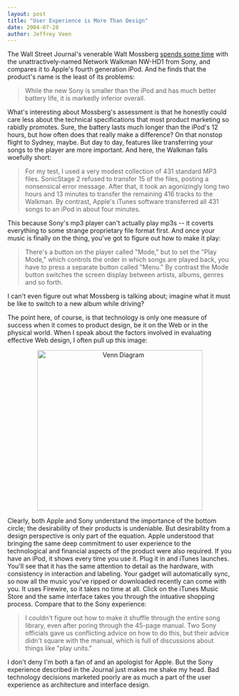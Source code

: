 ```yaml
---
layout: post
title: "User Experience is More Than Design"
date: 2004-07-28
author: Jeffrey Veen
---
```

The Wall Street Journal's venerable Walt Mossberg <a href="Network Walkman NW-HD1">spends some time</a> with the unattractively-named Network Walkman NW-HD1 from Sony, and compares it to Apple's fourth generation iPod. And he finds that the product's name is the least of its problems:

<blockquote>While the new Sony is smaller than the iPod and has much better battery life, it is markedly inferior overall. </blockquote>

What's interesting about Mossberg's assessment is that he honestly could care less about the technical specifications that most product marketing so rabidly promotes. Sure, the battery lasts much longer than the iPod's 12 hours, but how often does that really make a difference? On that nonstop flight to Sydney, maybe. But day to day, features like transferring your songs to the player are more important. And here, the Walkman falls woefully short:

<blockquote>For my test, I used a very modest collection of 431 standard MP3 files. SonicStage 2 refused to transfer 15 of the files, posting a nonsensical error message. After that, it took an agonizingly long two hours and 13 minutes to transfer the remaining 416 tracks to the Walkman. By contrast, Apple's iTunes software transferred all 431 songs to an iPod in about four minutes.</blockquote>

This because Sony's mp3 player can't actually play mp3s -- it coverts everything to some strange proprietary file format first. And once your music is finally on the thing, you've got to figure out how to make it play:

<blockquote>There's a button on the player called "Mode," but to set the "Play Mode," which controls the order in which songs are played back, you have to press a separate button called "Menu." By contrast the Mode button switches the screen display between artists, albums, genres and so forth.</blockquote>

I can't even figure out what Mossberg is talking about; imagine what it must be like to switch to a new album while driving?

The point here, of course, is that technology is only one measure of success when it comes to product design, be it on the Web or in the physical world. When I speak about the factors involved in evaluating effective Web design, I often pull up this image:

<div style="text-align: center"><img src="http://www.veen.com/jeff/~/www/jeff/images/venn.jpg" height="360" width="370" alt="Venn Diagram" /></div>

Clearly, both Apple and Sony understand the importance of the bottom circle; the desirability of their products is undeniable. But desirability from a design perspective is only part of the equation. Apple understood that bringing the same deep commitment to user experience to the technological and financial aspects of the product were also required. If you have an iPod, it shows every time you use it. Plug it in and iTunes launches. You'll see that it has the same attention to detail as the hardware, with consistency in interaction and labeling. Your gadget will automatically sync, so now all the music you've ripped or downloaded recently can come with you. It uses Firewire, so it takes no time at all. Click on the iTunes Music Store and the same interface takes you through the intuative shopping process. Compare that to the Sony experience:

<blockquote>I couldn't figure out how to make it shuffle through the entire song library, even after poring through the 45-page manual. Two Sony officials gave us conflicting advice on how to do this, but their advice didn't square with the manual, which is full of discussions about things like "play units."</blockquote>

I don't deny I'm both a fan of and an apologist for Apple. But the Sony experience described in the Journal just makes me shake my head. Bad technology decisions marketed poorly are as much a part of the user experience as architecture and interface design.
